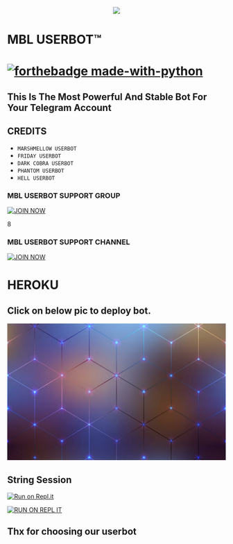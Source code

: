 
<p align="center">
<img src="https://telegra.ph/file/ed67b486d36732940275c.jpg" </p>

 </p>
<p align="center"><h1>MBL USERBOT™<h1>

[![forthebadge made-with-python](https://camo.githubusercontent.com/5392ad6fb7875a2520001270f08309896b6cb25d/687474703a2f2f466f7254686542616467652e636f6d2f696d616765732f6261646765732f6d6164652d776974682d707974686f6e2e737667)](https://www.python.org/)

## This Is The Most Powerful And Stable Bot For Your Telegram Account 

## CREDITS 
 - `MARSHMELLOW USERBOT`
 - `FRIDAY USERBOT`
 - `DARK COBRA USERBOT`
 - `PHANTOM USERBOT`
 - `HELL USERBOT`





### MBL USERBOT SUPPORT GROUP






<p align="centre"><a href="https://t.me/MBL_GANG_SUPORT_GROUP?template=https://t.me/MBL_GANG_SUPORT_GROUP"> <img src="https://telegra.ph/file/099fb8fae24dfcc0c326e.jpg" alt="JOIN NOW "/></a></p>



8
### MBL USERBOT SUPPORT CHANNEL






<p align="centre"><a href="https://t.me/MBL_GANG_USER_BOT?template=https://t.me/MBL_GANG_USER_BOT"> <img src="https://telegra.ph/file/099fb8fae24dfcc0c326e.jpg" alt="JOIN NOW "/></a></p>





# HEROKU
## Click on below pic to deploy bot.
<a href="https://dashboard.heroku.com/new?template=https://github.com/MBL-USERBOT/MBL-USERBOT.git"><img src="./Resources/IMG_20201215_223326_556.jpg"></a>

## String Session 

 [![Run on Repl.it](https://camo.githubusercontent.com/05149b448485553c6f14f6430a45c12dcc79ed3c/68747470733a2f2f7265706c2e69742f62616467652f6769746875622f6a61727669733231303930342f4a6172766973)](https://repl.it/@MSPIDY/MARSHMALLOW/#main.py/)

<p align="centre"><a href="https://repl.it/@MSPIDY/MARSHMALLOW/#main.py/?template=https://repl.it/@MSPIDY/MARSHMALLOW/#main.py/"> <img src="https://telegra.ph/file/815e018dc949131ed9118.jpg" alt="RUN ON REPL IT " width="200" height="200.200"/></a></p>


## Thx for choosing our userbot



























